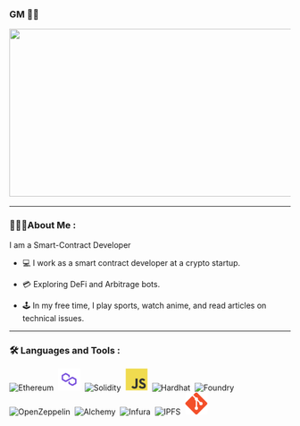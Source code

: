 ### GM 👋🏻

<div align="center">
  <img src="https://media.giphy.com/media/ztpMY1t5VYWlO/giphy.gif" width="620" height="300"/>
</div>

---

### 👨🏻‍💻About Me :
I am a Smart-Contract Developer

- :computer: I work as a smart contract developer at a crypto startup.

- :credit_card: Exploring DeFi and Arbitrage bots.

- :joystick: In my free time, I play sports, watch anime, and read articles on technical issues.

---

### :hammer_and_wrench: Languages and Tools :
<div>
  <img src="https://cryptologos.cc/logos/ethereum-eth-logo.png" title="Ethereum" alt="Ethereum" width="40" height="40"/>&nbsp;
  <img src="https://github.com/devicons/devicon/blob/master/icons/polygon/polygon-original.svg" title="Polygon" alt="Polygon" width="40" height="40"/>&nbsp;
  <img src="https://cdn.icon-icons.com/icons2/3915/PNG/512/solidity_logo_icon_249581.png" title="Solidity" alt="Solidity" width="40" height="40"/>&nbsp;
  <img src="https://github.com/devicons/devicon/blob/master/icons/javascript/javascript-original.svg" title="JavaScript" alt="JavaScript" width="40" height="40"/>&nbsp;
  <img src="https://www.solodev.com/file/13466e21-dd2c-11ec-b9ad-0eaef3759f5f/Hardhat-Logo-Icon.png" title="Hardhat" alt="Hardhat" width="40" height="40"/>&nbsp;
  <img src="https://avatars.githubusercontent.com/u/99892494?s=200&v=4" title="Foundry" alt="Foundry" width="40" height="40"/>&nbsp;
  <img src="https://www.solodev.com/file/3d5e1296-e69b-11ec-b9ad-0eaef3759f5f/OpenZeppelin-Logo-Icon.png" title="OpenZeppelin" alt="OpenZeppelin" width="40" height="40"/>&nbsp;
  <img src="https://assets.website-files.com/6086f3afee58e6a9bb6c8053/63eaaa1951955d2e3352753d_alchemy-mark-david-philipson.png" title="Alchemy" alt="Alchemy" width="40" height="40"/>&nbsp;
  <img src="https://avatars.githubusercontent.com/u/20999355?s=200&v=4" title="Infura" alt="Infura" width="40" height="40"/>&nbsp;
  <img src="https://docs.ipfs.io/images/ipfs-logo.svg" title="IPFS" alt="IPFS" width="40" height="40"/>&nbsp;
  <img src="https://github.com/devicons/devicon/blob/master/icons/git/git-original.svg" title="Git" alt="Git" width="40" height="40"/>&nbsp;
</div>
